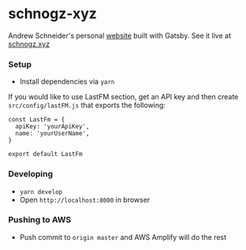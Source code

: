 # schnogz-xyz
Andrew Schneider's personal [website](https://schnogz.xyz) built with Gatsby. See it live at [schnogz.xyz](https://schnogz.xyz)

### Setup
- Install dependencies via `yarn`

If you would like to use LastFM section, get an API key and then create `src/config/lastFM.js` that exports the following:

```
const LastFm = {
  apiKey: 'yourApiKey',
  name: 'yourUserName',
}

export default LastFm
```

### Developing
- `yarn develop`
- Open `http://localhost:8000` in browser

### Pushing to AWS
- Push commit to `origin master` and AWS Amplify will do the rest
